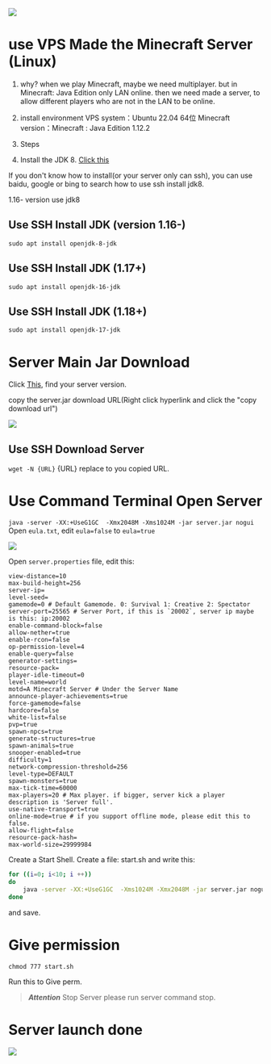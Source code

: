 ![](https://blog.xpdbk.com/post/mc-server/game_hu9a1df71d11008168eefdfe4a7f4c554c_45444_1600x0_resize_q75_h2_box_2.webp)

# use VPS Made the Minecraft Server (Linux)
1. why?
when we play Minecraft, maybe we need multiplayer. but in Minecraft: Java Edition only LAN online. then we need made a server, to allow different players who are not in the LAN to be online.


2. install environment
VPS system：Ubuntu 22.04 64位
Minecraft version：Minecraft : Java Edition 1.12.2
3. Steps

1. Install the JDK 8. [Click this](https://www.oracle.com/cn/java/technologies/downloads/)

If you don't know how to install(or your server only can ssh), you can use baidu, google or bing to search how to use ssh install jdk8.

1.16- version use jdk8

## Use SSH Install JDK (version 1.16-)
`sudo apt install openjdk-8-jdk`

## Use SSH Install JDK (1.17+)
`sudo apt install openjdk-16-jdk`

## Use SSH Install JDK (1.18+)
`sudo apt install openjdk-17-jdk`

# Server Main Jar Download
Click [This](https://mcversions.net/), find your server version.

copy the server.jar download URL(Right click hyperlink and click the "copy download url")

![](https://blog.xpdbk.com/post/mc-server/666.webp)

## Use SSH Download Server
`wget -N {URL}`
{URL} replace to you copied URL.

# Use Command Terminal Open Server
`java -server -XX:+UseG1GC  -Xmx2048M -Xms1024M -jar server.jar nogui`
Open `eula.txt`, edit `eula=false` to `eula=true`

![](https://blog.xpdbk.com/post/mc-server/awda_hu4dc607e55e7c9e68bb96435168389937_19942_1024x0_resize_q75_h2_box_2.webp)

Open `server.properties` file, edit this:
```properties
view-distance=10
max-build-height=256
server-ip=
level-seed=
gamemode=0 # Default Gamemode. 0: Survival 1: Creative 2: Spectator
server-port=25565 # Server Port, if this is `20002`, server ip maybe is this: ip:20002
enable-command-block=false 
allow-nether=true
enable-rcon=false
op-permission-level=4
enable-query=false
generator-settings=
resource-pack=
player-idle-timeout=0
level-name=world
motd=A Minecraft Server # Under the Server Name
announce-player-achievements=true
force-gamemode=false
hardcore=false
white-list=false
pvp=true
spawn-npcs=true
generate-structures=true
spawn-animals=true
snooper-enabled=true
difficulty=1
network-compression-threshold=256
level-type=DEFAULT
spawn-monsters=true
max-tick-time=60000
max-players=20 # Max player. if bigger, server kick a player description is 'Server full'.
use-native-transport=true
online-mode=true # if you support offline mode, please edit this to false.
allow-flight=false
resource-pack-hash=
max-world-size=29999984
```

Create a Start Shell.
Create a file: start.sh and write this:
```sh
for ((i=0; i<10; i ++))
do
	java -server -XX:+UseG1GC  -Xms1024M -Xmx2048M -jar server.jar nogui -noverify -XX:+AggressiveOpts -XX:+UseCompressedOops
done
```
and save.


# Give permission
```
chmod 777 start.sh
```
Run this to Give perm.
> ***Attention***
Stop Server please run server command stop.


# Server launch done
![](https://blog.xpdbk.com/post/mc-server/dfwerf_huff4d15e65c72e7b93d5a19f7e1e13d06_60768_1024x0_resize_q75_h2_box_2.webp)
